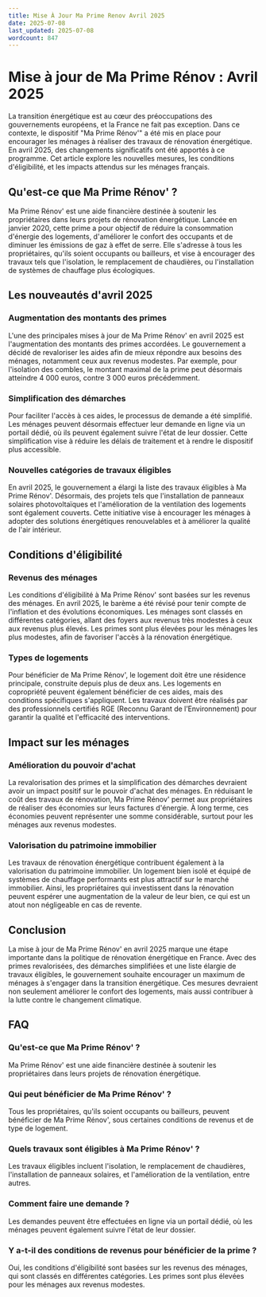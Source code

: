 ```yaml
---
title: Mise À Jour Ma Prime Renov Avril 2025
date: 2025-07-08
last_updated: 2025-07-08
wordcount: 847
---
```


# Mise à jour de Ma Prime Rénov : Avril 2025

La transition énergétique est au cœur des préoccupations des gouvernements européens, et la France ne fait pas exception. Dans ce contexte, le dispositif "Ma Prime Rénov'" a été mis en place pour encourager les ménages à réaliser des travaux de rénovation énergétique. En avril 2025, des changements significatifs ont été apportés à ce programme. Cet article explore les nouvelles mesures, les conditions d'éligibilité, et les impacts attendus sur les ménages français.

## Qu'est-ce que Ma Prime Rénov' ?

Ma Prime Rénov' est une aide financière destinée à soutenir les propriétaires dans leurs projets de rénovation énergétique. Lancée en janvier 2020, cette prime a pour objectif de réduire la consommation d'énergie des logements, d'améliorer le confort des occupants et de diminuer les émissions de gaz à effet de serre. Elle s'adresse à tous les propriétaires, qu'ils soient occupants ou bailleurs, et vise à encourager des travaux tels que l'isolation, le remplacement de chaudières, ou l'installation de systèmes de chauffage plus écologiques.

## Les nouveautés d'avril 2025

### Augmentation des montants des primes

L'une des principales mises à jour de Ma Prime Rénov' en avril 2025 est l'augmentation des montants des primes accordées. Le gouvernement a décidé de revaloriser les aides afin de mieux répondre aux besoins des ménages, notamment ceux aux revenus modestes. Par exemple, pour l'isolation des combles, le montant maximal de la prime peut désormais atteindre 4 000 euros, contre 3 000 euros précédemment.

### Simplification des démarches

Pour faciliter l'accès à ces aides, le processus de demande a été simplifié. Les ménages peuvent désormais effectuer leur demande en ligne via un portail dédié, où ils peuvent également suivre l'état de leur dossier. Cette simplification vise à réduire les délais de traitement et à rendre le dispositif plus accessible.

### Nouvelles catégories de travaux éligibles

En avril 2025, le gouvernement a élargi la liste des travaux éligibles à Ma Prime Rénov'. Désormais, des projets tels que l'installation de panneaux solaires photovoltaïques et l'amélioration de la ventilation des logements sont également couverts. Cette initiative vise à encourager les ménages à adopter des solutions énergétiques renouvelables et à améliorer la qualité de l'air intérieur.

## Conditions d'éligibilité

### Revenus des ménages

Les conditions d'éligibilité à Ma Prime Rénov' sont basées sur les revenus des ménages. En avril 2025, le barème a été révisé pour tenir compte de l'inflation et des évolutions économiques. Les ménages sont classés en différentes catégories, allant des foyers aux revenus très modestes à ceux aux revenus plus élevés. Les primes sont plus élevées pour les ménages les plus modestes, afin de favoriser l'accès à la rénovation énergétique.

### Types de logements

Pour bénéficier de Ma Prime Rénov', le logement doit être une résidence principale, construite depuis plus de deux ans. Les logements en copropriété peuvent également bénéficier de ces aides, mais des conditions spécifiques s'appliquent. Les travaux doivent être réalisés par des professionnels certifiés RGE (Reconnu Garant de l’Environnement) pour garantir la qualité et l'efficacité des interventions.

## Impact sur les ménages

### Amélioration du pouvoir d'achat

La revalorisation des primes et la simplification des démarches devraient avoir un impact positif sur le pouvoir d'achat des ménages. En réduisant le coût des travaux de rénovation, Ma Prime Rénov' permet aux propriétaires de réaliser des économies sur leurs factures d'énergie. À long terme, ces économies peuvent représenter une somme considérable, surtout pour les ménages aux revenus modestes.

### Valorisation du patrimoine immobilier

Les travaux de rénovation énergétique contribuent également à la valorisation du patrimoine immobilier. Un logement bien isolé et équipé de systèmes de chauffage performants est plus attractif sur le marché immobilier. Ainsi, les propriétaires qui investissent dans la rénovation peuvent espérer une augmentation de la valeur de leur bien, ce qui est un atout non négligeable en cas de revente.

## Conclusion

La mise à jour de Ma Prime Rénov' en avril 2025 marque une étape importante dans la politique de rénovation énergétique en France. Avec des primes revalorisées, des démarches simplifiées et une liste élargie de travaux éligibles, le gouvernement souhaite encourager un maximum de ménages à s'engager dans la transition énergétique. Ces mesures devraient non seulement améliorer le confort des logements, mais aussi contribuer à la lutte contre le changement climatique.

## FAQ

### Qu'est-ce que Ma Prime Rénov' ?

Ma Prime Rénov' est une aide financière destinée à soutenir les propriétaires dans leurs projets de rénovation énergétique.

### Qui peut bénéficier de Ma Prime Rénov' ?

Tous les propriétaires, qu'ils soient occupants ou bailleurs, peuvent bénéficier de Ma Prime Rénov', sous certaines conditions de revenus et de type de logement.

### Quels travaux sont éligibles à Ma Prime Rénov' ?

Les travaux éligibles incluent l'isolation, le remplacement de chaudières, l'installation de panneaux solaires, et l'amélioration de la ventilation, entre autres.

### Comment faire une demande ?

Les demandes peuvent être effectuées en ligne via un portail dédié, où les ménages peuvent également suivre l'état de leur dossier.

### Y a-t-il des conditions de revenus pour bénéficier de la prime ?

Oui, les conditions d'éligibilité sont basées sur les revenus des ménages, qui sont classés en différentes catégories. Les primes sont plus élevées pour les ménages aux revenus modestes.